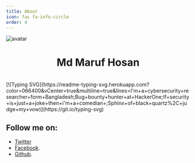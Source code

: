```yaml
---
title: About
icon: fas fa-info-circle
order: 4
---
```

![avatar](https://images.weserv.nl/?url=https://i.imgur.com/l0N48kH.png?v=4&h=400&w=350&fit=cover&mask=circle&maxage=7d)
<h1 align="center">Md Maruf Hosan</h1><br>
[![Typing SVG](https://readme-typing-svg.herokuapp.com?color=066400&vCenter=true&multiline=true&lines=I'm+a+cybersecurity+researcher+form+Bangladesh;Bug+bounty+hunter+at+HackerOne;If+security+is+just+a+joke+then+i'm+a+comedian+;Sphinx+of+black+quartz%2C+judge+my+vow)](https://git.io/typing-svg)


## Follow me on: 
- [Twitter](https://twitter.com/hack1lab)
- [Facebook](https://facebook.com/hack1lab).
- [Github](https://github.com/bing0o).
